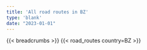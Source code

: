 ```yaml
---
title: 'All road routes in BZ'
type: 'blank'
date: "2023-01-01"
---
```


{{< breadcrumbs >}}
{{< road_routes country=BZ >}}
